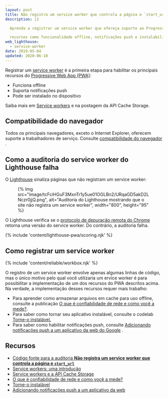 ```yaml
---
layout: post
title: Não registra um service worker que controla a página e `start_url`
description: |2

  Aprenda a registrar um service worker que ofereça suporte ao Progressive Web App

  recursos como funcionalidade offline, notificações push e instalabilidade.
web_lighthouse:
  - service-worker
date: 2019-05-04
updated: 2020-06-10
---
```


Registrar um [service worker](/service-workers-cache-storage/) é a primeira etapa para habilitar os principais recursos do [Progressive Web App (PWA)](/discover-installable):

- Funciona offline
- Suporta notificações push
- Pode ser instalado no dispositivo

Saiba mais em [Service workers](/service-workers-cache-storage/) e na postagem da API Cache Storage.

## Compatibilidade do navegador

Todos os principais navegadores, exceto o Internet Explorer, oferecem suporte a trabalhadores de serviço. Consulte [compatibilidade do navegador](https://developer.mozilla.org/docs/Web/API/ServiceWorker#Browser_compatibility) .

## Como a auditoria do service worker do Lighthouse falha

O [Lighthouse](https://developer.chrome.com/docs/lighthouse/overview/) sinaliza páginas que não registram um service worker:

<figure>{% Img src="image/tcFciHGuF3MxnTr1y5ue01OGLBn2/URqaGD5akD2LNczr0jjQ.png", alt="Auditoria do Lighthouse mostrando que o site não registra um service worker", width="800", height="95" %}</figure>

O Lighthouse verifica se o [protocolo de depuração remota  do Chrome](https://github.com/ChromeDevTools/devtools-protocol) retorna uma versão do service worker. Do contrário, a auditoria falha.

{% include 'content/lighthouse-pwa/scoring.njk' %}

## Como registrar um service worker

{% include 'content/reliable/workbox.njk' %}

O registro de um service worker envolve apenas algumas linhas de código, mas o único motivo pelo qual você utilizaria um ervice worker é para possibilitar a implementação de um dos recursos do PWA descritos acima. Na verdade, a implementação desses recursos requer mais trabalho:

- Para aprender como armazenar arquivos em cache para uso offline, consulte a publicação [O que é confiabilidade de rede e como você a mede?](/network-connections-unreliable).
- Para saber como tornar seu aplicativo instalável, consulte o codelab [Torne-o instalável.](/codelab-make-installable/)
- Para saber como habilitar notificações push, consulte [Adicionando notificações push a um aplicativo da web do Google](https://codelabs.developers.google.com/codelabs/push-notifications) .

## Recursos

- [Código fonte para a auditoria **Não registra um service worker que controla a página e `start_url`**](https://github.com/GoogleChrome/lighthouse/blob/master/lighthouse-core/audits/service-worker.js)
- [Service workers: uma introdução](https://developer.chrome.com/docs/workbox/service-worker-overview/)
- [Service workers e a API Cache Storage](/service-workers-cache-storage/)
- [O que é confiabilidade de rede e como você a mede?](/network-connections-unreliable)
- [Torne-o instalável](/codelab-make-installable/)
- [Adicionando notificações push a um aplicativo da web](https://codelabs.developers.google.com/codelabs/push-notifications)
